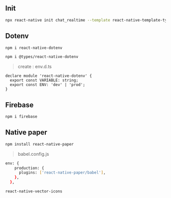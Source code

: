 ## Init
```sh
npx react-native init chat_realtime --template react-native-template-typescript
```
## Dotenv

```sh
npm i react-native-dotenv
```
```sh
npm i @types/react-native-dotenv
```

> create : env.d.ts

```tsx
declare module 'react-native-dotenv' {
  export const VARIABLE: string;
  export const ENV: 'dev' | 'prod';
}
```
## Firebase
```sh
npm i firebase
```

## Native paper
```sh
npm install react-native-paper
```

> babel.config.js
```sh 
env: {
    production: {
      plugins: ['react-native-paper/babel'],
    },
  },
```

```sh
react-native-vector-icons
```
